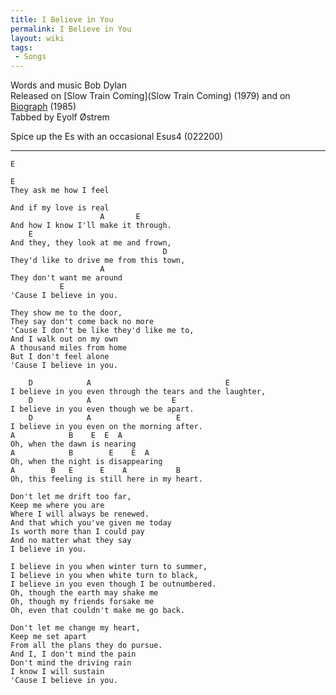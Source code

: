 ```yaml
---
title: I Believe in You
permalink: I Believe in You
layout: wiki
tags:
 - Songs
---
```


Words and music Bob Dylan  
Released on [Slow Train Coming](Slow Train Coming) (1979) and
on [Biograph](Biograph) (1985)  
Tabbed by Eyolf Østrem

Spice up the Es with an occasional Esus4 (022200)

* * * * *

    E

    E
    They ask me how I feel

    And if my love is real
                        A       E
    And how I know I'll make it through.
        E
    And they, they look at me and frown,
                                      D
    They'd like to drive me from this town,
                        A
    They don't want me around
               E
    'Cause I believe in you.

    They show me to the door,
    They say don't come back no more
    'Cause I don't be like they'd like me to,
    And I walk out on my own
    A thousand miles from home
    But I don't feel alone
    'Cause I believe in you.

        D            A                              E
    I believe in you even through the tears and the laughter,
        D            A                  E
    I believe in you even though we be apart.
        D            A                   E
    I believe in you even on the morning after.
    A            B    E  E  A
    Oh, when the dawn is nearing
    A            B        E    E  A
    Oh, when the night is disappearing
    A        B   E      E    A           B
    Oh, this feeling is still here in my heart.

    Don't let me drift too far,
    Keep me where you are
    Where I will always be renewed.
    And that which you've given me today
    Is worth more than I could pay
    And no matter what they say
    I believe in you.

    I believe in you when winter turn to summer,
    I believe in you when white turn to black,
    I believe in you even though I be outnumbered.
    Oh, though the earth may shake me
    Oh, though my friends forsake me
    Oh, even that couldn't make me go back.

    Don't let me change my heart,
    Keep me set apart
    From all the plans they do pursue.
    And I, I don't mind the pain
    Don't mind the driving rain
    I know I will sustain
    'Cause I believe in you.
